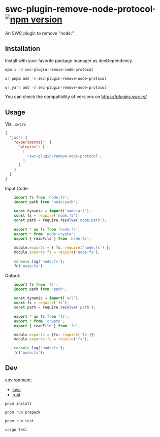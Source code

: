 # swc-plugin-remove-node-protocol&middot; [![npm version](https://img.shields.io/npm/v/swc-plugin-remove-node-protocol)](https://www.npmjs.com/package/swc-plugin-remove-node-protocol)

An SWC plugin to remove "node:" 

## Installation
Install with your favorite package manager as devDependency.

```bash
npm i -D swc-plugin-remove-node-protocol

or pnpm add -D swc-plugin-remove-node-protocol 

or yarn add -D swc-plugin-remove-node-protocol 
```
You can check the compatibility of versions on https://plugins.swc.rs/

## Usage
Via `.swcrc`

```json
{
  "jsc": {
    "experimental": {
      "plugins": [
        [
          "swc-plugin-remove-node-protocol",
        ]
      ]
    }
  }
}
```
Input Code:
```ts
    import fs from 'node:fs';
    import path from 'node:path';
    
    const dynamic = import('node:url');
    const fs = require('node:fs');
    const path = require.resolve('node:path');
    
    export * as fs from 'node:fs';
    export * from 'node:crypto';
    export { readFile } from 'node:fs';
    
    module.exports = { fs: require('node:fs') };
    module.exports.fs = require('node:fs');
    
    console.log('node:fs');
    fn('node:fs')
```
Output:  
``` ts
    import fs from 'fs';
    import path from 'path';
    
    const dynamic = import('url');
    const fs = require('fs');
    const path = require.resolve('path');
    
    export * as fs from 'fs';
    export * from 'crypto';
    export { readFile } from 'fs';

    module.exports = {fs: require('fs')};
    module.exports.fs = require('fs');

    console.log('node:fs');
    fn('node:fs');

```

## Dev
environment:
- [swc](https://swc.rs/docs/plugin/ecmascript/getting-started)
- [rust](https://doc.rust-lang.org/book/)
```
pnpm install

pnpm run prepack 

pnpm run test

cargo test
```